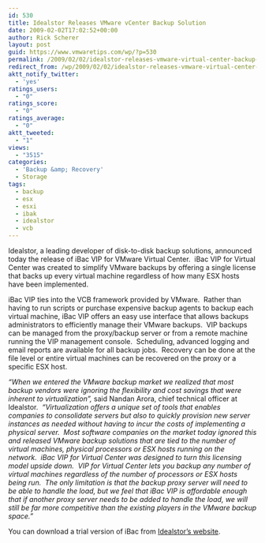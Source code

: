 ```yaml
---
id: 530
title: Idealstor Releases VMware vCenter Backup Solution
date: 2009-02-02T17:02:52+00:00
author: Rick Scherer
layout: post
guid: https://www.vmwaretips.com/wp/?p=530
permalink: /2009/02/02/idealstor-releases-vmware-virtual-center-backup-solution/
redirect_from: /wp/2009/02/02/idealstor-releases-vmware-virtual-center-backup-solution/
aktt_notify_twitter:
  - 'yes'
ratings_users:
  - "0"
ratings_score:
  - "0"
ratings_average:
  - "0"
aktt_tweeted:
  - "1"
views:
  - "3515"
categories:
  - 'Backup &amp; Recovery'
  - Storage
tags:
  - backup
  - esx
  - esxi
  - ibak
  - idealstor
  - vcb
---
```

Idealstor, a leading developer of disk-to-disk backup solutions, announced today the release of iBac VIP for VMware Virtual Center.  iBac VIP for Virtual Center was created to simplify VMware backups by offering a single license that backs up every virtual machine regardless of how many ESX hosts have been implemented.

iBac VIP ties into the VCB framework provided by VMware.  Rather than having to run scripts or purchase expensive backup agents to backup each virtual machine, iBac VIP offers an easy use interface that allows backups administrators to efficiently manage their VMware backups.  VIP backups can be managed from the proxy/backup server or from a remote machine running the VIP management console.  Scheduling, advanced logging and email reports are available for all backup jobs.  Recovery can be done at the file level or entire virtual machines can be recovered on the proxy or a specific ESX host.

_“When we entered the VMware backup market we realized that most backup vendors were ignoring the flexibility and cost savings that were inherent to virtualization”,_ said Nandan Arora, chief technical officer at Idealstor.  _“Virtualization offers a unique set of tools that enables companies to consolidate servers but also to quickly provision new server instances as needed without having to incur the costs of implementing a physical server.  Most software companies on the market today ignored this and released VMware backup solutions that are tied to the number of virtual machines, physical processors or ESX hosts running on the network.  iBac VIP for Virtual Center was designed to turn this licensing model upside down.  VIP for Virtual Center lets you backup any number of virtual machines regardless of the number of processors or ESX hosts being run.  The only limitation is that the backup proxy server will need to be able to handle the load, but we feel that iBac VIP is affordable enough that if another proxy server needs to be added to handle the load, we will still be far more competitive than the existing players in the VMware backup space.”_

You can download a trial version of iBac from <a href="http://www.idealstor.com/downloadibacVIP.php" target="_blank">Idealstor&#8217;s website</a>.